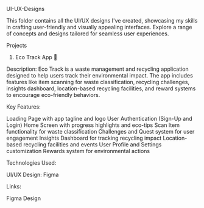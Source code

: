 UI-UX-Designs 

This folder contains all the UI/UX designs I've created, showcasing my skills in crafting user-friendly and visually appealing interfaces. Explore a range of concepts and designs tailored for seamless user experiences.

Projects

1. Eco Track App 🌱
   
Description:
Eco Track is a waste management and recycling application designed to help users track their environmental impact. The app includes features like item scanning for waste classification, recycling challenges, insights dashboard, location-based recycling facilities, and reward systems to encourage eco-friendly behaviors.

Key Features:

Loading Page with app tagline and logo
User Authentication (Sign-Up and Login)
Home Screen with progress highlights and eco-tips
Scan Item functionality for waste classification
Challenges and Quest system for user engagement
Insights Dashboard for tracking recycling impact
Location-based recycling facilities and events
User Profile and Settings customization
Rewards system for environmental actions

Technologies Used:

UI/UX Design: Figma

Links:

Figma Design
